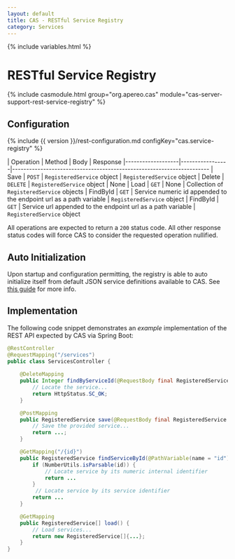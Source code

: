 ```yaml
---
layout: default
title: CAS - RESTful Service Registry
category: Services
---
```


{% include variables.html %}

# RESTful Service Registry

{% include casmodule.html group="org.apereo.cas" module="cas-server-support-rest-service-registry" %}

## Configuration

{% include {{ version }}/rest-configuration.md configKey="cas.service-registry" %}

| Operation         | Method          | Body                       | Response
|-------------------|-----------------|----------------------------------------------------------------------
| Save              | `POST`          | `RegisteredService` object | `RegisteredService` object
| Delete            | `DELETE`        | `RegisteredService` object | None
| Load              | `GET`           | None                       | Collection of `RegisteredService` objects
| FindById          | `GET`           | Service numeric id appended to the endpoint url as a path variable   | `RegisteredService` object
| FindById          | `GET`           | Service url appended to the endpoint url as a path variable    | `RegisteredService` object

All operations are expected to return a `200` status code. All other response status codes will force CAS to consider the requested operation nullified.

## Auto Initialization

Upon startup and configuration permitting, the registry is able to auto initialize itself from 
default JSON service definitions available to CAS. See [this guide](AutoInitialization-Service-Management.html) for more info.

## Implementation

The following code snippet demonstrates an *example* implementation of the REST API expected by CAS via Spring Boot:

```java
@RestController
@RequestMapping("/services")
public class ServicesController {
    
    @DeleteMapping
    public Integer findByServiceId(@RequestBody final RegisteredService service) {
        // Locate the service...
        return HttpStatus.SC_OK;
    }

    @PostMapping
    public RegisteredService save(@RequestBody final RegisteredService service) {
        // Save the provided service...
        return ...;
    }

    @GetMapping("/{id}")
    public RegisteredService findServiceById(@PathVariable(name = "id") final String id) {
        if (NumberUtils.isParsable(id)) {
            // Locate service by its numeric internal identifier
            return ...
        }
         // Locate service by its service identifier
        return ...
    }

    @GetMapping
    public RegisteredService[] load() {
        // Load services...
        return new RegisteredService[]{...};
    }
}
```
